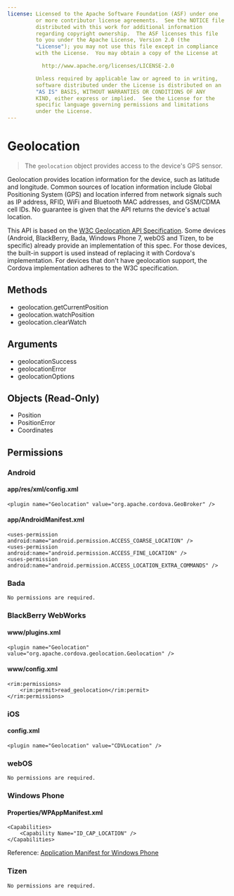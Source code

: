 ```yaml
---
license: Licensed to the Apache Software Foundation (ASF) under one
         or more contributor license agreements.  See the NOTICE file
         distributed with this work for additional information
         regarding copyright ownership.  The ASF licenses this file
         to you under the Apache License, Version 2.0 (the
         "License"); you may not use this file except in compliance
         with the License.  You may obtain a copy of the License at

           http://www.apache.org/licenses/LICENSE-2.0

         Unless required by applicable law or agreed to in writing,
         software distributed under the License is distributed on an
         "AS IS" BASIS, WITHOUT WARRANTIES OR CONDITIONS OF ANY
         KIND, either express or implied.  See the License for the
         specific language governing permissions and limitations
         under the License.
---
```


Geolocation
===========

> The `geolocation` object provides access to the device's GPS sensor.

Geolocation provides location information for the device, such as latitude and longitude. Common sources of location information include Global Positioning System (GPS) and location inferred from network signals such as IP address, RFID, WiFi and Bluetooth MAC addresses, and GSM/CDMA cell IDs. No guarantee is given that the API returns the device's actual location.

This API is based on the [W3C Geolocation API Specification](http://dev.w3.org/geo/api/spec-source.html).  Some devices (Android, BlackBerry, Bada, Windows Phone 7, webOS and Tizen, to be specific) already provide an implementation of this spec.  For those devices, the built-in support is used instead of replacing it with Cordova's implementation.  For devices that don't have geolocation support, the Cordova implementation adheres to the W3C specification.

Methods
-------

- geolocation.getCurrentPosition
- geolocation.watchPosition
- geolocation.clearWatch


Arguments
---------

- geolocationSuccess
- geolocationError
- geolocationOptions

Objects (Read-Only)
-------------------

- Position
- PositionError
- Coordinates

Permissions
-----------

### Android

#### app/res/xml/config.xml

    <plugin name="Geolocation" value="org.apache.cordova.GeoBroker" />

#### app/AndroidManifest.xml

    <uses-permission android:name="android.permission.ACCESS_COARSE_LOCATION" />
    <uses-permission android:name="android.permission.ACCESS_FINE_LOCATION" />
    <uses-permission android:name="android.permission.ACCESS_LOCATION_EXTRA_COMMANDS" />

### Bada

    No permissions are required.

### BlackBerry WebWorks

#### www/plugins.xml

    <plugin name="Geolocation" value="org.apache.cordova.geolocation.Geolocation" />

#### www/config.xml

    <rim:permissions>
        <rim:permit>read_geolocation</rim:permit>
    </rim:permissions>

### iOS

#### config.xml

    <plugin name="Geolocation" value="CDVLocation" />

### webOS

    No permissions are required.

### Windows Phone

#### Properties/WPAppManifest.xml

    <Capabilities>
        <Capability Name="ID_CAP_LOCATION" />
    </Capabilities>

Reference: [Application Manifest for Windows Phone](http://msdn.microsoft.com/en-us/library/ff769509%28v=vs.92%29.aspx)

### Tizen

    No permissions are required.

